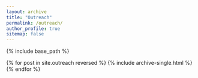 ```yaml
---
layout: archive
title: "Outreach"
permalink: /outreach/
author_profile: true
sitemap: false
---
```


{% include base_path %}

{% for post in site.outreach reversed %}
  {% include archive-single.html %}
{% endfor %}
